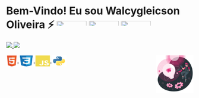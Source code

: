 <div style="display: inline_block">
  <h1>
  Bem-Vindo! Eu sou Walcygleicson Oliveira ⚡
    <a href="https://instagram.com/walcy_gleicson" target="_blank"><img height="20em" width="80em" src="https://img.shields.io/badge/-Instagram-%23E4405F?style=for-the- badge&logo=instagram&logoColor=white" target="_blank"></a>
    <a href="walcygleicsonoliveira@gmail.com"><img height="20em" width="80em" src="https://img.shields.io/badge/-Gmail-%23333?style=for-the-badge&logo=gmail&logoColor=white" target="_blank"></a>
    <a href="#" target="_blank"><img height="20em" width="80em" src="https://img.shields.io/badge/LinkedIn-0077B5?style=for-the-badge&logo=linkedin&logoColor=white" target="_blank"></a> 
  </h1>
</div>

<div align="centro">
  <a href="https://github.com/Walcygleicson">
  <img height="180em" src="https://github-readme-stats.vercel.app/api?username=Walcygleicson&show_icons=true&theme=merko&include_all_commits=true&count_private=true" />
  <img height="180em" src="https://github-readme-stats.vercel.app/api/top-langs/?username=Walcygleicson&layout=compact&langs_count=7&theme=merko" />
</div>

<div style="display: inline_block"><br>
  <img align="center" alt="HTML" height="30" largura="40" src="https://raw.githubusercontent.com/devicons/devicon/master/icons/html5/html5-original.svg">
  <img align="center" alt="CSS" height="30" width="40" src="https://raw.githubusercontent.com/devicons/devicon/master/icons/css3/css3-original.svg">
  <img align="center" alt="Js" height="30" width="40" src="https://raw.githubusercontent.com/devicons/devicon/master/icons/javascript/javascript-plain.svg">
  <img align="center" alt="Python" height="30" width="40" src="https://raw.githubusercontent.com/devicons/devicon/master/icons/python/python-original.svg">
  
  <img align="right" alt="Rafa-pic" height="100" width="100" src="https://github.com/Walcygleicson/Tela_De_Login_DarkPink/blob/main/animation/animation.svg">
</div>

##
